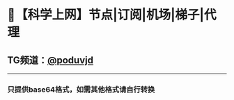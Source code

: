 # 🚀【科学上网】节点|订阅|机场|梯子|代理
## TG频道：[@poduvjd](https://t.me/poduvjd/)<br />
****
### 只提供base64格式，如需其他格式请自行转换
